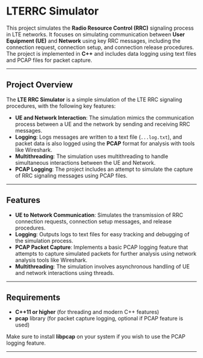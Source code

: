 # LTERRC Simulator

This project simulates the **Radio Resource Control (RRC)** signaling process in LTE networks. It focuses on simulating communication between **User Equipment (UE)** and **Network** using key RRC messages, including the connection request, connection setup, and connection release procedures. The project is implemented in **C++** and includes data logging using text files and PCAP files for packet capture.

---

## Project Overview

The **LTE RRC Simulator** is a simple simulation of the LTE RRC signaling procedures, with the following key features:

- **UE and Network Interaction**: The simulation mimics the communication process between a UE and the network by sending and receiving RRC messages.
- **Logging**: Logs messages are written to a text file (`...log.txt`), and packet data is also logged using the **PCAP** format for analysis with tools like Wireshark.
- **Multithreading**: The simulation uses multithreading to handle simultaneous interactions between the UE and Network.
- **PCAP Logging**: The project includes an attempt to simulate the capture of RRC signaling messages using PCAP files.

---

## Features

- **UE to Network Communication**: Simulates the transmission of RRC connection requests, connection setup messages, and release procedures.
- **Logging**: Outputs logs to text files for easy tracking and debugging of the simulation process.
- **PCAP Packet Capture**: Implements a basic PCAP logging feature that attempts to capture simulated packets for further analysis using network analysis tools like Wireshark.
- **Multithreading**: The simulation involves asynchronous handling of UE and network interactions using threads.
  
---

## Requirements

- **C++11 or higher** (for threading and modern C++ features)
- **pcap** library (for packet capture logging, optional if PCAP feature is used)
  
Make sure to install **libpcap** on your system if you wish to use the PCAP logging feature.

---



   
